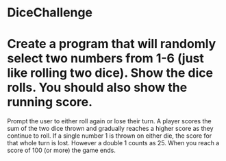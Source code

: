 # DiceChallenge
# Create a program that will randomly select two numbers from 1-6 (just like rolling two dice).  Show the dice rolls. You should also show the running score. 
Prompt the user to either roll again or lose their turn.
A player scores the sum of the two dice thrown and gradually reaches a higher score as they continue to roll.
If a single number 1 is thrown on either die, the score for that whole turn is lost. However a double 1 counts as 25.
When you reach a score of 100 (or more) the game ends.
